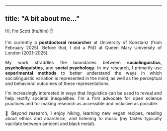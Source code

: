   
---
title: "A bit about me…"
---

Hi, I'm Scott (he/him) ✋

<div style="text-align: justify;">

I'm currently a **postdoctoral researcher** at University of Konstanz (from February 2025). Before that, I did a PhD at Queen Mary University of London (2021-2025).

My work straddles the boundaries between **sociolinguistics**, **psycholinguistics**, and **social psychology**. In my research, I primarily use **experimental methods** to better understand the ways in which sociolinguistic variation is represented in the mind, as well as the perceptual and behavioral outcomes of these representations.

I'm increasingly interested in ways that linguistics can be used to reveal and help rectify societal inequalities. I'm a firm advocate for open science practices and for making research as accessible and inclusive as possible.

🌱 Beyond research, I enjoy hiking, learning new vegan recipes, reading about ethics and anarchism, and listening to music (my tastes typically vacillate between ambient and black metal).  

</div>
